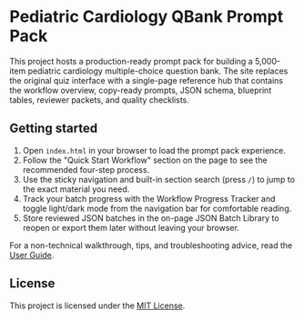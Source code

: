# Pediatric Cardiology QBank Prompt Pack

This project hosts a production-ready prompt pack for building a 5,000-item pediatric cardiology multiple-choice question bank. The site replaces the original quiz interface with a single-page reference hub that contains the workflow overview, copy-ready prompts, JSON schema, blueprint tables, reviewer packets, and quality checklists.

## Getting started

1. Open `index.html` in your browser to load the prompt pack experience.
2. Follow the "Quick Start Workflow" section on the page to see the recommended four-step process.
3. Use the sticky navigation and built-in section search (press `/`) to jump to the exact material you need.
4. Track your batch progress with the Workflow Progress Tracker and toggle light/dark mode from the navigation bar for comfortable reading.
5. Store reviewed JSON batches in the on-page JSON Batch Library to reopen or export them later without leaving your browser.

For a non-technical walkthrough, tips, and troubleshooting advice, read the [User Guide](USER_GUIDE.md).

## License

This project is licensed under the [MIT License](LICENSE).
